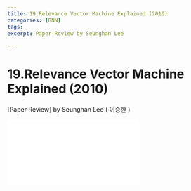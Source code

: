 ```yaml
---
title: 19.Relevance Vector Machine Explained (2010)
categories: [BNN]
tags: 
excerpt: Paper Review by Seunghan Lee

---
```


19.Relevance Vector Machine Explained (2010)
============================================

[Paper Review] by Seunghan Lee ( 이승한 )

<embed src="/assets/pdf/BNN/review/[review]19.Relevance Vector Machine Explained (2010).pdf#toolbar=0&navpanes=0&scrollbar=0" type="application/pdf" />